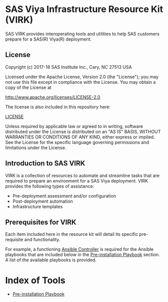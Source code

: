 # SAS Viya Infrastructure Resource Kit (VIRK)

SAS VIRK provides interoperating tools and utilities to help SAS customers prepare for a SAS(R) Viya(R) deployment.

## License

Copyright (c) 2017-18 SAS Institute Inc., Cary, NC 27513 USA

Licensed under the Apache License, Version 2.0 (the "License"); 
you may not use this file except in compliance with the License. 
You may obtain a copy of the License at

   http://www.apache.org/licenses/LICENSE-2.0
   
The license is also included in this repository here:

   [LICENSE](LICENSE)

Unless required by applicable law or agreed to in writing, software 
distributed under the License is distributed on an "AS IS" BASIS, 
WITHOUT WARRANTIES OR CONDITIONS OF ANY KIND, either express or implied. 
See the License for the specific language governing permissions and 
limitations under the License.

## Introduction to SAS VIRK
VIRK is a collection of resources to automate and streamline tasks that are required to prepare an environment for a SAS Viya deployment.
VIRK provides the following types of assistance:

  * Pre-deployment assessment and/or configuration
  * Post-deployment automation
  * Infrastructure templates

## Prerequisites for VIRK
Each item included here in the resource kit will detail its specific pre-requisite and functionality.

For example, a functioning [Ansible Controller](http://docs.ansible.com/ansible/latest/intro_installation.html) is required for the Ansible playbooks that are included below in the [Pre-installation Playbook](playbooks/pre-install-playbook) section. A list of the available playbooks is provided.

# Index of Tools

* [Pre-installation Playbook](playbooks/pre-install-playbook/README.md)

